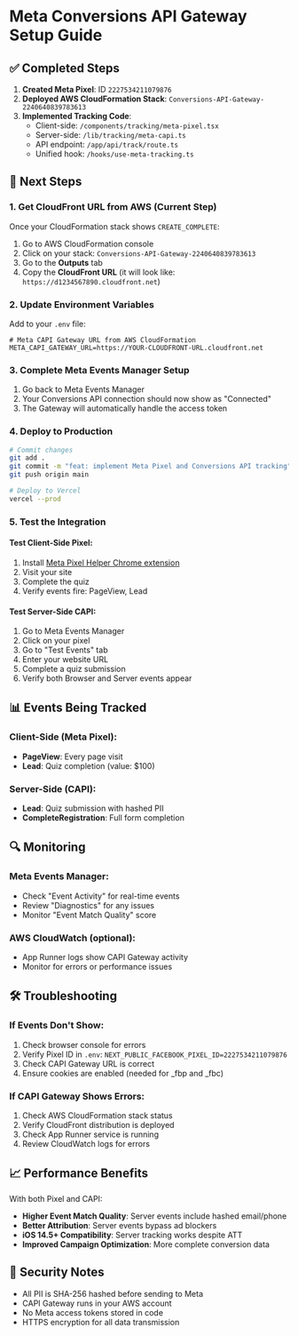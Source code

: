 # Meta Conversions API Gateway Setup Guide

## ✅ Completed Steps

1. **Created Meta Pixel**: ID `2227534211079876`
2. **Deployed AWS CloudFormation Stack**: `Conversions-API-Gateway-2240640839783613`
3. **Implemented Tracking Code**:
   - Client-side: `/components/tracking/meta-pixel.tsx`
   - Server-side: `/lib/tracking/meta-capi.ts`
   - API endpoint: `/app/api/track/route.ts`
   - Unified hook: `/hooks/use-meta-tracking.ts`

## 🔄 Next Steps

### 1. Get CloudFront URL from AWS (Current Step)

Once your CloudFormation stack shows `CREATE_COMPLETE`:

1. Go to AWS CloudFormation console
2. Click on your stack: `Conversions-API-Gateway-2240640839783613`
3. Go to the **Outputs** tab
4. Copy the **CloudFront URL** (it will look like: `https://d1234567890.cloudfront.net`)

### 2. Update Environment Variables

Add to your `.env` file:
```env
# Meta CAPI Gateway URL from AWS CloudFormation
META_CAPI_GATEWAY_URL=https://YOUR-CLOUDFRONT-URL.cloudfront.net
```

### 3. Complete Meta Events Manager Setup

1. Go back to Meta Events Manager
2. Your Conversions API connection should now show as "Connected"
3. The Gateway will automatically handle the access token

### 4. Deploy to Production

```bash
# Commit changes
git add .
git commit -m "feat: implement Meta Pixel and Conversions API tracking"
git push origin main

# Deploy to Vercel
vercel --prod
```

### 5. Test the Integration

#### Test Client-Side Pixel:
1. Install [Meta Pixel Helper Chrome extension](https://chrome.google.com/webstore/detail/facebook-pixel-helper/fdgfkebogiimcoedlicjlajpkdmockpc)
2. Visit your site
3. Complete the quiz
4. Verify events fire: PageView, Lead

#### Test Server-Side CAPI:
1. Go to Meta Events Manager
2. Click on your pixel
3. Go to "Test Events" tab
4. Enter your website URL
5. Complete a quiz submission
6. Verify both Browser and Server events appear

## 📊 Events Being Tracked

### Client-Side (Meta Pixel):
- **PageView**: Every page visit
- **Lead**: Quiz completion (value: $100)

### Server-Side (CAPI):
- **Lead**: Quiz submission with hashed PII
- **CompleteRegistration**: Full form completion

## 🔍 Monitoring

### Meta Events Manager:
- Check "Event Activity" for real-time events
- Review "Diagnostics" for any issues
- Monitor "Event Match Quality" score

### AWS CloudWatch (optional):
- App Runner logs show CAPI Gateway activity
- Monitor for errors or performance issues

## 🛠️ Troubleshooting

### If Events Don't Show:
1. Check browser console for errors
2. Verify Pixel ID in `.env`: `NEXT_PUBLIC_FACEBOOK_PIXEL_ID=2227534211079876`
3. Check CAPI Gateway URL is correct
4. Ensure cookies are enabled (needed for _fbp and _fbc)

### If CAPI Gateway Shows Errors:
1. Check AWS CloudFormation stack status
2. Verify CloudFront distribution is deployed
3. Check App Runner service is running
4. Review CloudWatch logs for errors

## 📈 Performance Benefits

With both Pixel and CAPI:
- **Higher Event Match Quality**: Server events include hashed email/phone
- **Better Attribution**: Server events bypass ad blockers
- **iOS 14.5+ Compatibility**: Server tracking works despite ATT
- **Improved Campaign Optimization**: More complete conversion data

## 🔐 Security Notes

- All PII is SHA-256 hashed before sending to Meta
- CAPI Gateway runs in your AWS account
- No Meta access tokens stored in code
- HTTPS encryption for all data transmission